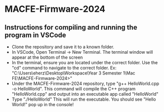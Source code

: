 # MACFE-Firmware-2024

## Instructions for compiling and running the program in VSCode

* Clone the repository and save it to a known folder.
* In VSCode, Open Terminal -> New Terminal. 
    The terminal window will appear at the bottom of the screen
* In the terminal, ensure you are located under the correct folder. 
    Use the "cd" command to navigate to the correct folder. Ex: "C:\Users\eherz\Desktop\Workspace\Year 3 Semester 1\Mac FE\MACFE-Firmware-2024>"
* Under the MACFE-Firmware-2024 repository, type "g++ HelloWorld.cpp -o HelloWorld".
    This command will compile the C++ program "HelloWorld.cpp" and output into an executable app called "HelloWorld"
* Type "./HelloWorld"
    This will run the executable. You should see "Hello World!" pop up in the console!